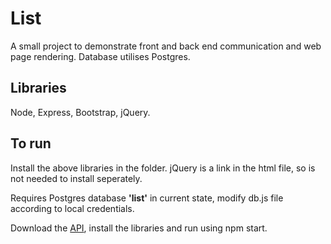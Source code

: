 # List
A small project to demonstrate front and back end communication and web page rendering.  Database utilises Postgres.

## Libraries
Node, Express, Bootstrap, jQuery.

## To run
Install the above libraries in the folder.  jQuery is a link in the html file, so is not needed to install seperately.

Requires Postgres database **'list'** in current state, modify db.js file according to local credentials.

Download the [API](https://github.com/narmeian/list-api), install the libraries and run using npm start.
